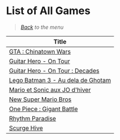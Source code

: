 # List of All Games


> *[Back](../games.md) to the menu*

| Title |
| --- |
| [GTA : Chinatown Wars](https://fr.m.wikipedia.org/wiki/Grand_Theft_Auto:_Chinatown_Wars) |
| [Guitar Hero - On Tour](https://fr.m.wikipedia.org/wiki/Guitar_Hero:_On_Tour) |
| [Guitar Hero - On Tour : Decades](https://simple.m.wikipedia.org/wiki/Guitar_Hero_On_Tour:_Decades) |
| [Lego Batman 3 - Au dela de Ghotam](https://fr.m.wikipedia.org/wiki/Lego_Batman_3_:_Au-del%C3%A0_de_Gotham) |
| [Mario et Sonic aux JO d'hiver](https://fr.m.wikipedia.org/wiki/Mario_et_Sonic_aux_Jeux_olympiques_d%27hiver) |
| [New Super Mario Bros](https://mario.fandom.com/fr/wiki/New_Super_Mario_Bros.) |
| [One Piece : Gigant Battle](https://fr.m.wikipedia.org/wiki/One_Piece:_Gigant_Battle!) |
| [Rhythm Paradise](https://fr.m.wikipedia.org/wiki/Rhythm_Paradise) |
| [Scurge Hive](https://en.m.wikipedia.org/wiki/Scurge:_Hive) |

